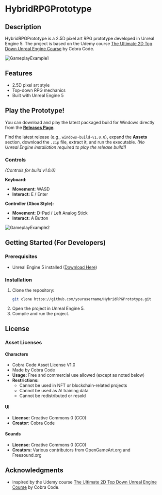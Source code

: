 # HybridRPGPrototype

## Description
HybridRPGPrototype is a 2.5D pixel art RPG prototype developed in Unreal Engine 5. The project is based on the Udemy course [The Ultimate 2D Top Down Unreal Engine Course](https://www.udemy.com/course/unreal-2d-top-down/) by Cobra Code.

![GameplayExample1](https://github.com/ermerp/HybridRPGPrototype/blob/main/GameplayGIFs/HybridRPGPrototypeGameplay1.gif)

## Features
- 2.5D pixel art style
- Top-down RPG mechanics
- Built with Unreal Engine 5

## Play the Prototype!
You can download and play the latest packaged build for Windows directly from the **[Releases Page](https://github.com/ermerp/HybridRPGPrototype/releases)**.

Find the latest release (e.g., `windows-build-v1.0.0`), expand the **Assets** section, download the `.zip` file, extract it, and run the executable. *(No Unreal Engine installation required to play the release build!)*

### Controls
*(Controls for build v1.0.0)*

**Keyboard:**
* **Movement:** WASD
* **Interact:** E / Enter

**Controller (Xbox Style):**
* **Movement:** D-Pad / Left Analog Stick
* **Interact:** A Button

![GameplayExample2](https://github.com/ermerp/HybridRPGPrototype/blob/main/GameplayGIFs/HybridRPGPrototypeGameplay2.gif)

## Getting Started (For Developers)
### Prerequisites
- Unreal Engine 5 installed ([Download Here](https://www.unrealengine.com/))

### Installation
1. Clone the repository:
   ```sh
   git clone https://github.com/yourusername/HybridRPGPrototype.git
   ```
2. Open the project in Unreal Engine 5.
3. Compile and run the project.

## License

### Asset Licenses
#### Characters
- Cobra Code Asset License V1.0
- Made by Cobra Code
- **Usage:** Free and commercial use allowed (except as noted below)
- **Restrictions:**
  - Cannot be used in NFT or blockchain-related projects
  - Cannot be used as AI training data
  - Cannot be redistributed or resold

#### UI
- **License:** Creative Commons 0 (CC0)
- **Creator:** Cobra Code

#### Sounds
- **License:** Creative Commons 0 (CC0)
- **Creators:** Various contributors from OpenGameArt.org and Freesound.org

## Acknowledgments
- Inspired by the Udemy course [The Ultimate 2D Top Down Unreal Engine Course](https://www.udemy.com/course/unreal-2d-top-down/) by Cobra Code.




